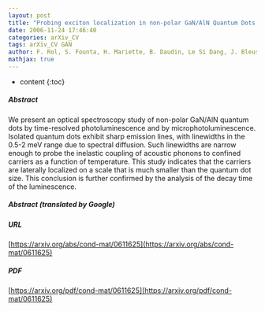 ```yaml
---
layout: post
title: "Probing exciton localization in non-polar GaN/AlN Quantum Dots by single dot optical spectroscopy"
date: 2006-11-24 17:46:40
categories: arXiv_CV
tags: arXiv_CV GAN
author: F. Rol, S. Founta, H. Mariette, B. Daudin, Le Si Dang, J. Bleuse, D. Peyrade, J.-M. Gerard, B. Gayral
mathjax: true
---
```


* content
{:toc}

##### Abstract
We present an optical spectroscopy study of non-polar GaN/AlN quantum dots by time-resolved photoluminescence and by microphotoluminescence. Isolated quantum dots exhibit sharp emission lines, with linewidths in the 0.5-2 meV range due to spectral diffusion. Such linewidths are narrow enough to probe the inelastic coupling of acoustic phonons to confined carriers as a function of temperature. This study indicates that the carriers are laterally localized on a scale that is much smaller than the quantum dot size. This conclusion is further confirmed by the analysis of the decay time of the luminescence.

##### Abstract (translated by Google)


##### URL
[https://arxiv.org/abs/cond-mat/0611625](https://arxiv.org/abs/cond-mat/0611625)

##### PDF
[https://arxiv.org/pdf/cond-mat/0611625](https://arxiv.org/pdf/cond-mat/0611625)

